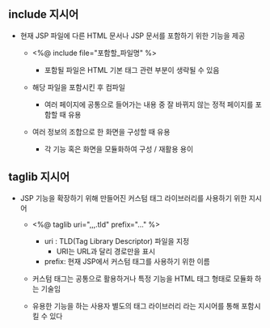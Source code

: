## include 지시어
- 현재 JSP 파일에 다른 HTML 문서나 JSP 문서를 포함하기 위한 기능을 제공
  - <%@ include file="포함할_파일명" %>
    - 포함될 파일은 HTML 기본 태그 관련 부분이 생략될 수 있음

  - 해당 파일을 포함시킨 후 컴파일
    - 여러 페이지에 공통으로 들어가는 내용 중 잘 바뀌지 않는 정적 페이지를 포함할 때 유용
  
  - 여러 정보의 조합으로 한 화면을 구성할 때 유용
    - 각 기능 혹은 화면을 모듈화하여 구성 / 재활용 용이

## taglib 지시어
- JSP 기능을 확장하기 위해 만들어진 커스텀 태그 라이브러리를 사용하기 위한 지시어
  - <%@ taglib uri=",,,.tld" prefix="..." %>
    - uri : TLD(Tag Library Descriptor) 파일을 지정
      - URI는 URL과 달리 경로만을 표시
    - prefix: 현재 JSP에서 커스텀 태그를 사용하기 위한 이름

  - 커스텀 태그는 공통으로 활용하거나 특정 기능을 HTML 태그 형태로 모듈화 하는 기술임
  - 유용한 기능을 하는 사용자 별도의 태그 라이브러리 라는 지시어를 통해 포함시킬 수 있다

